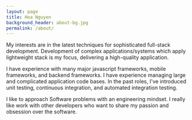 ```yaml
---
layout: page
title: Hoa Nguyen
background_header: about-bg.jpg
permalink: /about/
---
```


My interests are in the latest techniques for sophisticated full-stack
development. Development of complex applications/systems which apply lightweight
stack is my focus, delivering a high-quality application.

I have experience with many major javascript frameworks, mobile frameworks, and
backend frameworks. I have experience managing large and complicated application
code bases. In the past roles, I've introduced unit testing, continuous
integration, and automated integration testing.

I like to approach Software problems with an engineering mindset. I really like
work with other developers who want to share my passion and obsession over the
software. 

